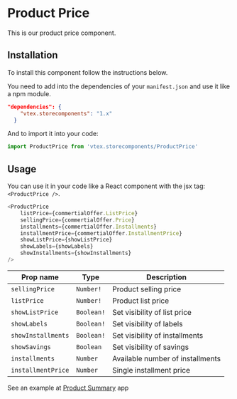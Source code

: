 # Product Price

This is our product price component.

## Installation

To install this component follow the instructions below. 

You need to add into the dependencies of your `manifest.json` and use it like a npm module. 
```json 
"dependencies": {
    "vtex.storecomponents": "1.x"
  }
```

And to import it into your code: 
```js
import ProductPrice from 'vtex.storecomponents/ProductPrice'
```

## Usage

You can use it in your code like a React component with the jsx tag: `<ProductPrice />`. 
```js
<ProductPrice
    listPrice={commertialOffer.ListPrice}
    sellingPrice={commertialOffer.Price}
    installments={commertialOffer.Installments}
    installmentPrice={commertialOffer.InstallmentPrice}
    showListPrice={showListPrice}
    showLabels={showLabels}
    showInstallments={showInstallments}
/>
```

| Prop name          | Type       | Description                                                                 |
| ------------------ | ---------- | --------------------------------------------------------------------------- |
| `sellingPrice`     | `Number!`  | Product selling price                                                       |
| `listPrice`        | `Number!`  | Product list price                                                          |
| `showListPrice`    | `Boolean!` | Set visibility of list price                                                |
| `showLabels`       | `Boolean!` | Set visibility of labels                                                    |
| `showInstallments` | `Boolean!` | Set visibility of installments                                              |
| `showSavings`      | `Boolean`  | Set visibility of savings                                                   |
| `installments`     | `Number`   | Available number of installments                                            |
| `installmentPrice` | `Number`   | Single installment price                                                    |

See an example at [Product Summary](https://github.com/vtex-apps/product-summary/blob/master/react/ProductSummary.js#L84) app
